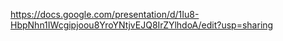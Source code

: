https://docs.google.com/presentation/d/1Iu8-HbpNhn1IWcgipjoou8YroYNtjvEJQ8IrZYlhdoA/edit?usp=sharing
